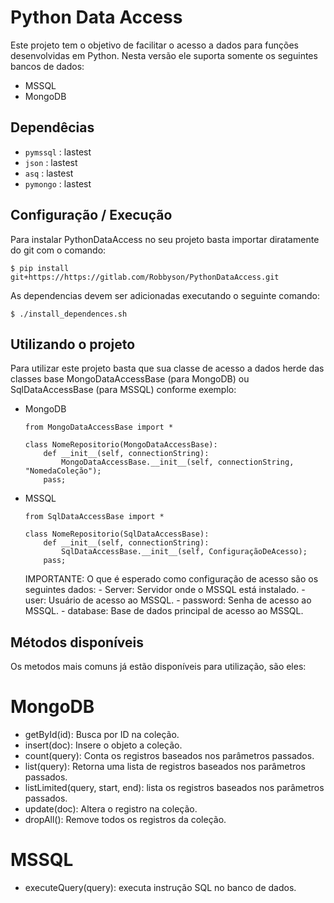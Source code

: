 # Python Data Access #

Este projeto tem o objetivo de facilitar o acesso a dados para funções desenvolvidas em Python. Nesta versão ele suporta somente os seguintes bancos de dados: 

- MSSQL
- MongoDB

## Dependêcias ##

- `pymssql` 	: 	lastest
- `json` 		: 	lastest
- `asq` 		: 	lastest
- `pymongo` 	: 	lastest

## Configuração / Execução ##
Para instalar PythonDataAccess no seu projeto basta importar diratamente do git com o comando:

`$ pip install git+https://https://gitlab.com/Robbyson/PythonDataAccess.git`

As dependencias devem ser adicionadas executando o seguinte comando:

`$ ./install_dependences.sh`

## Utilizando o projeto ##

Para utilizar este projeto basta que sua classe de acesso a dados herde das classes base MongoDataAccessBase (para MongoDB) ou SqlDataAccessBase (para MSSQL) conforme exemplo:

- MongoDB

    ```
    from MongoDataAccessBase import *

    class NomeRepositorio(MongoDataAccessBase):
        def __init__(self, connectionString):
            MongoDataAccessBase.__init__(self, connectionString, "NomedaColeção");
        pass;
    ```
- MSSQL

    ```
    from SqlDataAccessBase import *

    class NomeRepositorio(SqlDataAccessBase):
        def __init__(self, connectionString):
            SqlDataAccessBase.__init__(self, ConfiguraçãoDeAcesso);
        pass;
    ```    
    IMPORTANTE: O que é esperado como configuração de acesso são os seguintes dados:
        - Server: Servidor onde o MSSQL está instalado.
        - user: Usuário de acesso ao MSSQL.
        - password: Senha de acesso ao MSSQL.
        - database: Base de dados principal de acesso ao MSSQL.

## Métodos disponíveis ##

Os metodos mais comuns já estão disponíveis para utilização, são eles:

# MongoDB

- getById(id): Busca por ID na coleção.
- insert(doc): Insere o objeto a coleção.
- count(query): Conta os registros baseados nos parâmetros passados.
- list(query): Retorna uma lista de registros baseados nos parâmetros passados.
- listLimited(query, start, end): lista os registros baseados nos parâmetros passados.
- update(doc): Altera o registro na coleção.
- dropAll(): Remove todos os registros da coleção.

# MSSQL

- executeQuery(query): executa instrução SQL no banco de dados.
